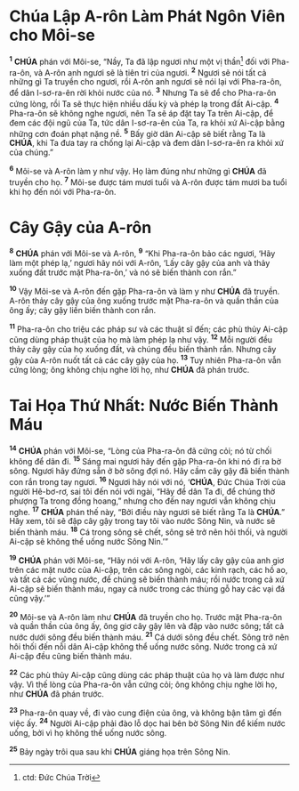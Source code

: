 # Chúa Lập A-rôn Làm Phát Ngôn Viên cho Môi-se
<sup><b>1</b></sup> **CHÚA** phán với Môi-se, “Nầy, Ta đã lập ngươi như một vị thần[^1-a91999b2-c743-4f31-8d90-54d5563bb2a6] đối với Pha-ra-ôn, và A-rôn anh ngươi sẽ là tiên tri của ngươi. <sup><b>2</b></sup> Ngươi sẽ nói tất cả những gì Ta truyền cho ngươi, rồi A-rôn anh ngươi sẽ nói lại với Pha-ra-ôn, để dân I-sơ-ra-ên rời khỏi nước của nó. <sup><b>3</b></sup> Nhưng Ta sẽ để cho Pha-ra-ôn cứng lòng, rồi Ta sẽ thực hiện nhiều dấu kỳ và phép lạ trong đất Ai-cập. <sup><b>4</b></sup> Pha-ra-ôn sẽ không nghe ngươi, nên Ta sẽ áp đặt tay Ta trên Ai-cập, để đem các đội ngũ của Ta, tức dân I-sơ-ra-ên của Ta, ra khỏi xứ Ai-cập bằng những cơn đoán phạt nặng nề. <sup><b>5</b></sup> Bấy giờ dân Ai-cập sẽ biết rằng Ta là **CHÚA**, khi Ta đưa tay ra chống lại Ai-cập và đem dân I-sơ-ra-ên ra khỏi xứ của chúng.”

<sup><b>6</b></sup> Môi-se và A-rôn làm y như vậy. Họ làm đúng như những gì **CHÚA** đã truyền cho họ. <sup><b>7</b></sup> Môi-se được tám mươi tuổi và A-rôn được tám mươi ba tuổi khi họ đến nói với Pha-ra-ôn.

# Cây Gậy của A-rôn
<sup><b>8</b></sup> **CHÚA** phán với Môi-se và A-rôn, <sup><b>9</b></sup> “Khi Pha-ra-ôn bảo các ngươi, ‘Hãy làm một phép lạ,’ ngươi hãy nói với A-rôn, ‘Lấy cây gậy của anh và thảy xuống đất trước mặt Pha-ra-ôn,’ và nó sẽ biến thành con rắn.”

<sup><b>10</b></sup> Vậy Môi-se và A-rôn đến gặp Pha-ra-ôn và làm y như **CHÚA** đã truyền. A-rôn thảy cây gậy của ông xuống trước mặt Pha-ra-ôn và quần thần của ông ấy; cây gậy liền biến thành con rắn.

<sup><b>11</b></sup> Pha-ra-ôn cho triệu các pháp sư và các thuật sĩ đến; các phù thủy Ai-cập cũng dùng pháp thuật của họ mà làm phép lạ như vậy. <sup><b>12</b></sup> Mỗi người đều thảy cây gậy của họ xuống đất, và chúng đều biến thành rắn. Nhưng cây gậy của A-rôn nuốt tất cả các cây gậy của họ. <sup><b>13</b></sup> Tuy nhiên Pha-ra-ôn vẫn cứng lòng; ông không chịu nghe lời họ, như **CHÚA** đã phán trước.

# Tai Họa Thứ Nhất: Nước Biến Thành Máu
<sup><b>14</b></sup> **CHÚA** phán với Môi-se, “Lòng của Pha-ra-ôn đã cứng cỏi; nó từ chối không để dân đi. <sup><b>15</b></sup> Sáng mai ngươi hãy đến gặp Pha-ra-ôn khi nó đi ra bờ sông. Ngươi hãy đứng sẵn ở bờ sông đợi nó. Hãy cầm cây gậy đã biến thành con rắn trong tay ngươi. <sup><b>16</b></sup> Ngươi hãy nói với nó, ‘**CHÚA**, Đức Chúa Trời của người Hê-bơ-rơ, sai tôi đến nói với ngài, “Hãy để dân Ta đi, để chúng thờ phượng Ta trong đồng hoang,” nhưng cho đến nay ngươi vẫn không chịu nghe. <sup><b>17</b></sup> **CHÚA** phán thế này, “Bởi điều này ngươi sẽ biết rằng Ta là **CHÚA**.” Hãy xem, tôi sẽ đập cây gậy trong tay tôi vào nước Sông Nin, và nước sẽ biến thành máu. <sup><b>18</b></sup> Cá trong sông sẽ chết, sông sẽ trở nên hôi thối, và người Ai-cập sẽ không thể uống nước Sông Nin.’”

<sup><b>19</b></sup> **CHÚA** phán với Môi-se, “Hãy nói với A-rôn, ‘Hãy lấy cây gậy của anh giơ trên các mặt nước của Ai-cập, trên các sông ngòi, các kinh rạch, các hồ ao, và tất cả các vũng nước, để chúng sẽ biến thành máu; rồi nước trong cả xứ Ai-cập sẽ biến thành máu, ngay cả nước trong các thùng gỗ hay các vại đá cũng vậy.’”

<sup><b>20</b></sup> Môi-se và A-rôn làm như **CHÚA** đã truyền cho họ. Trước mặt Pha-ra-ôn và quần thần của ông ấy, ông giơ cây gậy lên và đập vào nước sông; tất cả nước dưới sông đều biến thành máu. <sup><b>21</b></sup> Cá dưới sông đều chết. Sông trở nên hôi thối đến nỗi dân Ai-cập không thể uống nước sông. Nước trong cả xứ Ai-cập đều cũng biến thành máu.

<sup><b>22</b></sup> Các phù thủy Ai-cập cũng dùng các pháp thuật của họ và làm được như vậy. Vì thế lòng của Pha-ra-ôn vẫn cứng cỏi; ông không chịu nghe lời họ, như **CHÚA** đã phán trước.

<sup><b>23</b></sup> Pha-ra-ôn quay về, đi vào cung điện của ông, và không bận tâm gì đến việc ấy. <sup><b>24</b></sup> Người Ai-cập phải đào lỗ dọc hai bên bờ Sông Nin để kiếm nước uống, bởi vì họ không thể uống nước sông.

<sup><b>25</b></sup> Bảy ngày trôi qua sau khi **CHÚA** giáng họa trên Sông Nin.

[^1-a91999b2-c743-4f31-8d90-54d5563bb2a6]: ctd: Đức Chúa Trời